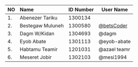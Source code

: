 |NO | Name            |ID Number|User Name|  
|:--| :---------------|---------|---------|
|1. |Abenezer Tariku  |1300134  |[](https://github.com/)
|2. |Bestegaw Muluneh |1300580  |[@betsCoder](https://github.com/betsCoder)
|3. |Dagm     W/Kidan |1304693  |@dagm
|4. |Eyob     Abate   |1301113  |@eyob-abate
|5. |Habtamu  Teamir  |1201031  |@azael teamr
|6. |Meseret   Jobir  | 1302103 |@mesi1994  
